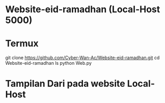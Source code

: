# Website-eid-ramadhan (Local-Host 5000)

# Termux
  git clone https://github.com/Cyber-Wan-Ac/Website-eid-ramadhan.git
  cd Website-eid-ramadhan
  ls
  python Web.py

# Tampilan Dari pada website Local-Host
